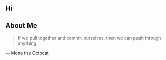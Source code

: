 ## Hi

## About Me
> If we pull together and commit ourselves, then we can push through anything.

— Mona the Octocat
